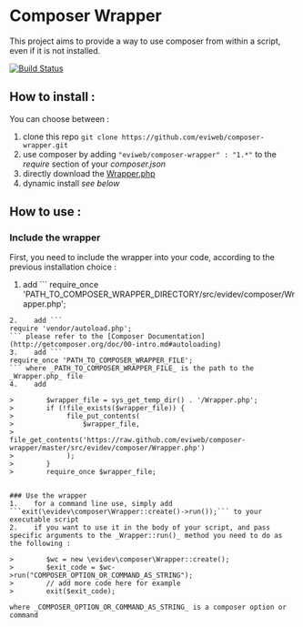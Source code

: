 Composer Wrapper
================
    
This project aims to provide a way to use composer from within a script,
even if it is not installed.
    
[![Build Status](https://travis-ci.org/eviweb/composer-wrapper.png?branch=master)](https://travis-ci.org/eviweb/composer-wrapper)
    
How to install :
----------------
You can choose between :    
1.    clone this repo ```git clone https://github.com/eviweb/composer-wrapper.git```    
2.    use composer by adding ```"eviweb/composer-wrapper" : "1.*"``` to the _require_ section of your _composer.json_    
3.    directly download the [Wrapper.php](https://raw.github.com/eviweb/composer-wrapper/master/src/evidev/composer/Wrapper.php)   
4.    dynamic install _see below_
    
How to use :
------------
### Include the wrapper
First, you need to include the wrapper into your code,
according to the previous installation choice :    
    
1.    add ```
require_once 'PATH_TO_COMPOSER_WRAPPER_DIRECTORY/src/evidev/composer/Wrapper.php';
``` where _PATH_TO_COMPOSER_WRAPPER_DIRECTORY_ is the path to the cloned repository    
2.    add ```
require 'vendor/autoload.php';
``` please refer to the [Composer Documentation](http://getcomposer.org/doc/00-intro.md#autoloading)    
3.    add ```
require_once 'PATH_TO_COMPOSER_WRAPPER_FILE';
``` where _PATH_TO_COMPOSER_WRAPPER_FILE_ is the path to the _Wrapper.php_ file    
4.    add    
    
>        $wrapper_file = sys_get_temp_dir() . '/Wrapper.php';
>        if (!file_exists($wrapper_file)) {
>             file_put_contents(
>                 $wrapper_file,
>                 file_get_contents('https://raw.github.com/eviweb/composer-wrapper/master/src/evidev/composer/Wrapper.php')
>             );
>        }
>        require_once $wrapper_file;    
     
     
### Use the wrapper
1.    for a command line use, simply add ```exit(\evidev\composer\Wrapper::create()->run());``` to your executable script    
2.    if you want to use it in the body of your script, and pass specific arguments to the _Wrapper::run()_ method you need to do as the following :    
    
>        $wc = new \evidev\composer\Wrapper::create();
>        $exit_code = $wc->run("COMPOSER_OPTION_OR_COMMAND_AS_STRING");
>        // add more code here for example
>        exit($exit_code);    
     
where _COMPOSER_OPTION_OR_COMMAND_AS_STRING_ is a composer option or command
